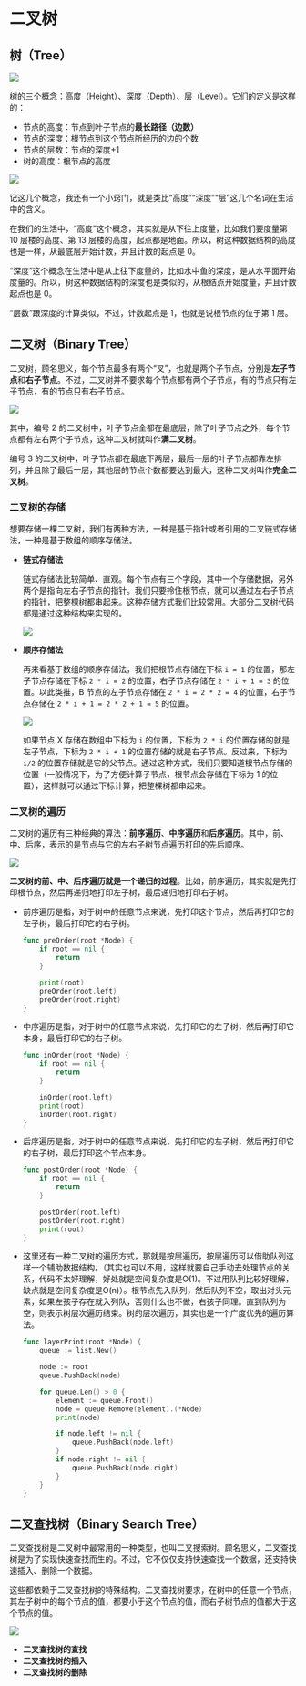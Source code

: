 # 二叉树 

## 树（Tree）

<img src="../resource/img/b7043bf29a253bb36221eaec62b2e129.jpg"/>

树的三个概念：高度（Height）、深度（Depth）、层（Level）。它们的定义是这样的：

- 节点的高度：节点到叶子节点的**最长路径（边数）**
- 节点的深度：根节点到这个节点所经历的边的个数
- 节点的层数：节点的深度+1
- 树的高度：根节点的高度

<img src="../resource/img/50f89510ad1f7570791dd12f4e9adeb4.jpg">

记这几个概念，我还有一个小窍门，就是类比“高度”“深度”“层”这几个名词在生活中的含义。

在我们的生活中，“高度”这个概念，其实就是从下往上度量，比如我们要度量第 10 层楼的高度、第 13 层楼的高度，起点都是地面。所以，树这种数据结构的高度也是一样，从最底层开始计数，并且计数的起点是 0。

“深度”这个概念在生活中是从上往下度量的，比如水中鱼的深度，是从水平面开始度量的。所以，树这种数据结构的深度也是类似的，从根结点开始度量，并且计数起点也是 0。

“层数”跟深度的计算类似，不过，计数起点是 1，也就是说根节点的位于第 1 层。

## 二叉树（Binary Tree）

二叉树，顾名思义，每个节点最多有两个“叉”，也就是两个子节点，分别是**左子节点**和**右子节点**。不过，二叉树并不要求每个节点都有两个子节点，有的节点只有左子节点，有的节点只有右子节点。

<img src="../resource/img/09c2972d56eb0cf67e727deda0e9412b.jpg">

其中，编号 2 的二叉树中，叶子节点全都在最底层，除了叶子节点之外，每个节点都有左右两个子节点，这种二叉树就叫作**满二叉树**。

编号 3 的二叉树中，叶子节点都在最底下两层，最后一层的叶子节点都靠左排列，并且除了最后一层，其他层的节点个数都要达到最大，这种二叉树叫作**完全二叉树**。

### 二叉树的存储

想要存储一棵二叉树，我们有两种方法，一种是基于指针或者引用的二叉链式存储法，一种是基于数组的顺序存储法。

- **链式存储法**

    链式存储法比较简单、直观。每个节点有三个字段，其中一个存储数据，另外两个是指向左右子节点的指针。我们只要拎住根节点，就可以通过左右子节点的指针，把整棵树都串起来。这种存储方式我们比较常用。大部分二叉树代码都是通过这种结构来实现的。

    <img src="../resource/img/12cd11b2432ed7c4dfc9a2053cb70b8e.jpg"/>

- **顺序存储法**

    再来看基于数组的顺序存储法，我们把根节点存储在下标 `i = 1` 的位置，那左子节点存储在下标 `2 * i = 2` 的位置，右子节点存储在 `2 * i + 1 = 3` 的位置。以此类推，B 节点的左子节点存储在 `2 * i = 2 * 2 = 4` 的位置，右子节点存储在 `2 * i + 1 = 2 * 2 + 1 = 5` 的位置。

    <img src="../resource/img/14eaa820cb89a17a7303e8847a412330.jpg"/>

    如果节点 X 存储在数组中下标为 `i` 的位置，下标为 `2 * i` 的位置存储的就是左子节点，下标为 `2 * i + 1` 的位置存储的就是右子节点。反过来，下标为 `i/2` 的位置存储就是它的父节点。通过这种方式，我们只要知道根节点存储的位置（一般情况下，为了方便计算子节点，根节点会存储在下标为 1 的位置），这样就可以通过下标计算，把整棵树都串起来。

### 二叉树的遍历

二叉树的遍历有三种经典的算法：**前序遍历**、**中序遍历**和**后序遍历**。其中，前、中、后序，表示的是节点与它的左右子树节点遍历打印的先后顺序。

<img src="../resource/img/ab103822e75b5b15c615b68560cb2416.jpg"/>

**二叉树的前、中、后序遍历就是一个递归的过程**。比如，前序遍历，其实就是先打印根节点，然后再递归地打印左子树，最后递归地打印右子树。

- 前序遍历是指，对于树中的任意节点来说，先打印这个节点，然后再打印它的左子树，最后打印它的右子树。

    ```go
    func preOrder(root *Node) {
        if root == nil {
            return 
        }

        print(root)
        preOrder(root.left)
        preOrder(root.right)
    }
    ```

- 中序遍历是指，对于树中的任意节点来说，先打印它的左子树，然后再打印它本身，最后打印它的右子树。

    ```go
    func inOrder(root *Node) {
        if root == nil {
            return 
        }

        inOrder(root.left)
        print(root)
        inOrder(root.right)
    }
    ```

- 后序遍历是指，对于树中的任意节点来说，先打印它的左子树，然后再打印它的右子树，最后打印这个节点本身。

    ```go
    func postOrder(root *Node) {
        if root == nil {
            return 
        }

        postOrder(root.left)
        postOrder(root.right)
        print(root)
    }
    ```

- 这里还有一种二叉树的遍历方式，那就是按层遍历，按层遍历可以借助队列这样一个辅助数据结构。（其实也可以不用，这样就要自己手动去处理节点的关系，代码不太好理解，好处就是空间复杂度是O(1)。不过用队列比较好理解，缺点就是空间复杂度是O(n)）。根节点先入队列，然后队列不空，取出对头元素，如果左孩子存在就入列队，否则什么也不做，右孩子同理。直到队列为空，则表示树层次遍历结束。树的层次遍历，其实也是一个广度优先的遍历算法。

    ```go
    func layerPrint(root *Node) {
        queue := list.New()

        node := root
        queue.PushBack(node)

        for queue.Len() > 0 {
            element := queue.Front()
            node = queue.Remove(element).(*Node)
            print(node)

            if node.left != nil {
                queue.PushBack(node.left)
            }
            if node.right != nil {
                queue.PushBack(node.right)
            }
        }
    }
    ```

## 二叉查找树（Binary Search Tree）

二叉查找树是二叉树中最常用的一种类型，也叫二叉搜索树。顾名思义，二叉查找树是为了实现快速查找而生的。不过，它不仅仅支持快速查找一个数据，还支持快速插入、删除一个数据。

这些都依赖于二叉查找树的特殊结构。二叉查找树要求，在树中的任意一个节点，其左子树中的每个节点的值，都要小于这个节点的值，而右子树节点的值都大于这个节点的值。

<img src="../resource/img/f3bb11b6d4a18f95aa19e11f22b99bae.jpg"/>

- **二叉查找树的查找**
- **二叉查找树的插入**
- **二叉查找树的删除**